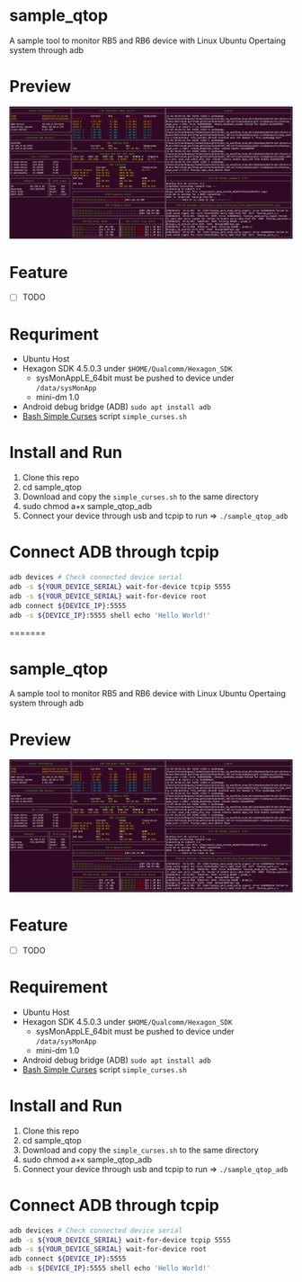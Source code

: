 # sample_qtop
A sample tool to monitor RB5 and RB6 device with Linux Ubuntu Opertaing system through adb

# Preview
![](https://github.com/tomwang221812/sample_qtop/blob/main/preview.png)

# Feature
- [ ] TODO

# Requriment
  - Ubuntu Host
  - Hexagon SDK 4.5.0.3 under `$HOME/Qualcomm/Hexagon_SDK`
    - sysMonAppLE_64bit must be pushed to device under `/data/sysMonApp`
    - mini-dm 1.0
  - Android debug bridge (ADB) `sudo apt install adb`
  - [Bash Simple Curses](https://github.com/metal3d/bashsimplecurse) script `simple_curses.sh`

# Install and Run
1. Clone this repo
2. cd sample_qtop
3. Download and copy the `simple_curses.sh` to the same directory
4. sudo chmod a+x sample_qtop_adb
5. Connect your device through usb and tcpip to run => `./sample_qtop_adb`

# Connect ADB through tcpip
```bash
adb devices # Check connected device serial
adb -s ${YOUR_DEVICE_SERIAL} wait-for-device tcpip 5555
adb -s ${YOUR_DEVICE_SERIAL} wait-for-device root
adb connect ${DEVICE_IP}:5555
adb -s ${DEVICE_IP}:5555 shell echo 'Hello World!'
```
=======
# sample_qtop
A sample tool to monitor RB5 and RB6 device with Linux Ubuntu Opertaing system through adb

# Preview
![](https://github.com/tomwang221812/sample_qtop/blob/main/preview.png)

# Feature
- [ ] TODO

# Requirement
  - Ubuntu Host
  - Hexagon SDK 4.5.0.3 under `$HOME/Qualcomm/Hexagon_SDK`
    - sysMonAppLE_64bit must be pushed to device under `/data/sysMonApp`
    - mini-dm 1.0
  - Android debug bridge (ADB) `sudo apt install adb`
  - [Bash Simple Curses](https://github.com/metal3d/bashsimplecurse) script `simple_curses.sh`

# Install and Run
1. Clone this repo
2. cd sample_qtop
3. Download and copy the `simple_curses.sh` to the same directory
4. sudo chmod a+x sample_qtop_adb
5. Connect your device through usb and tcpip to run => `./sample_qtop_adb`

# Connect ADB through tcpip
```bash
adb devices # Check connected device serial
adb -s ${YOUR_DEVICE_SERIAL} wait-for-device tcpip 5555
adb -s ${YOUR_DEVICE_SERIAL} wait-for-device root
adb connect ${DEVICE_IP}:5555
adb -s ${DEVICE_IP}:5555 shell echo 'Hello World!'
```
